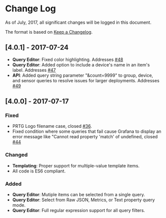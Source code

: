 # Change Log

As of July, 2017, all significant changes will be logged in this document.

The format is based on [Keep a Changelog](http://keepachangelog.com/en/1.0.0/).

## [4.0.1] - 2017-07-24

- **Query Editor**: Fixed color highlighting. Addresses [#48](https://github.com/neuralfraud/grafana-prtg/issues/48)
- **Query Editor**: Added option to include a device's name in an item's label. Addresses [#47](https://github.com/neuralfraud/grafana-prtg/issues/47)
- **API**: Added query string parameter "&count=9999" to group, device, and sensor queries to resolve issues for larger deployments. Addresses [#49](https://github.com/neuralfraud/grafana-prtg/issues/49)

## [4.0.0] - 2017-07-17

### Fixed

- PRTG Logo filename case, closed [#36](https://github.com/neuralfraud/grafana-prtg/issues/36).
- Fixed condition where some queries that fail cause Grafana to display an error message like "Cannot read property 'match' of undefined, closed [#44](https://github.com/neuralfraud/grafana-prtg/issues/44)

### Changed

- **Templating**: Proper support for multiple-value template items.
- All code is ES6 compliant.

### Added

- **Query Editor**: Mutiple items can be selected from a single query.
- **Query Editor**: Select from Raw JSON, Metrics, or Text property query mode.
- **Query Editor**: Full regular expression support for all query filters.
